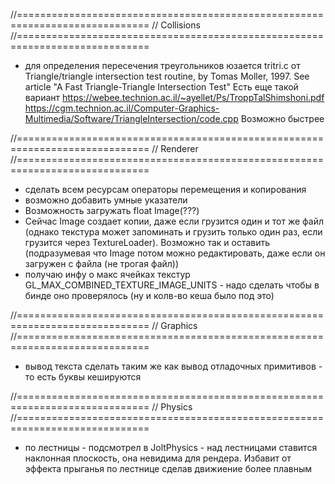 ﻿//=============================================================================
// Collisions
//=============================================================================
- для определения пересечения треугольников юзается tritri.c от Triangle/triangle intersection test routine, by Tomas Moller, 1997. See article "A Fast Triangle-Triangle Intersection Test"
	Есть еще такой вариант https://webee.technion.ac.il/~ayellet/Ps/TroppTalShimshoni.pdf
		https://cgm.technion.ac.il/Computer-Graphics-Multimedia/Software/TriangleIntersection/code.cpp
		Возможно быстрее

//=============================================================================
// Renderer
//=============================================================================
- сделать всем ресурсам операторы перемещения и копирования
- возможно добавить умные указатели
- Возможность загружать float Image(???)
- Сейчас Image создает копии, даже если грузится один и тот же файл (однако текстура может запоминать и грузить только один раз, если грузится через TextureLoader). Возможно так и оставить (подразумевая что Image потом можно редактировать, даже если он загружен с файла (не трогая файл))
- получаю инфу о макс ячейках текстур GL_MAX_COMBINED_TEXTURE_IMAGE_UNITS - надо сделать чтобы в бинде оно проверялось (ну и колв-во кеша было под это)

//=============================================================================
// Graphics
//=============================================================================
- вывод текста сделать таким же как вывод отладочных примитивов - то есть буквы кешируются


//=============================================================================
// Physics
//=============================================================================
- по лестницы - подсмотрел в JoltPhysics - над лестницами ставится наклонная плоскость, она невидима для рендера. Избавит от эффекта прыганья по лестнице сделав движиение более плавным